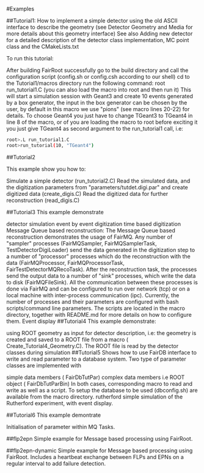 #Examples

##Tutorial1:
How to implement a simple detector using the old ASCII interface to describe the geometry (see Detector Geometry and Media for more details about this geometry interface)
See also Adding new detector for a detailed description of the detector class implementation, MC point class and the CMakeLists.txt

To run this tutorial:

After building FairRoot successfully go to the build directory and call the configuration script (config.sh or config.csh according to our shell)
cd to the Tutorial1/macros directory
run the following command: root run_tutorial1.C (you can also load the macro into root and then run it)
This will start a simulation session with Geant3 and create 10 events generated by a box generator, the input in the box generator can be chosen by the user, by default in this macro we use "pions" (see macro lines 20-22) for details.
To choose Geant4 you just have to change TGeant3 to TGeant4 in line 8 of the macro, or of you are loading the macro to root before exciting it you just give TGeant4 as second argument to the run_tutorial1 call, i.e:

```bash
root>.L run_tutorial1.C
root>run_tutorial(10, "TGeant4")
```

##Tutorial2

This example show you how to:

Simulate a simple detector (run_tutorial2.C)
Read the simulated data, and the digitization parameters from "parameters/tutdet.digi.par" and create digitized data (create_digis.C)
Read the digitized data for further reconstruction (read_digis.C)

##Tutorial3
This example demonstrate

detector simulation
event by event digitization
time based digitization
Message Queue based reconstruction: The Message Queue based reconstruction demonstrates the usage of FairMQ.
Any number of "sampler" processes (FairMQSampler, FairMQSamplerTask, TestDetectorDigiLoader) send the data generated in the digitization step to a number of "processor" processes which do the reconstruction with the data (FairMQProcessor, FairMQProcessorTask, FairTestDetectorMQRecoTask). After the reconstruction task, the processes send the output data to a number of "sink" processes, which write the data to disk (FairMQFileSink).
All the communication between these processes is done via FairMQ and can be configured to run over network (tcp) or on a local machine with inter-process communication (ipc).
Currently, the number of processes and their parameters are configured with bash scripts/command line parameters. The scripts are located in the macro directory, together with README.md for more details on how to configure them.
Event display
##Tutorial4
This example demonstrate:

using ROOT geometry as input for detector description, i.e: the geometry is created and saved to a ROOT file from a macro ( Create_Tutorial4_Geometry.C). The ROOT file is read by the detector classes during simulation
##Tutorial5
Shows how to use FairDB interface to write and read parameter to a database system.
Two type of parameter classes are implemented with

simple data members ( FairDbTutPar)
complex data members i.e ROOT object ( FairDbTutParBin)
In both cases, corresponding macro to read and write as well as a script.
To setup the database to be used (dbconfig.sh) are available from the macro directory.
rutherford
simple simulation of the Rutherford experiment, with event display.

##Tutorial6
This example demontrate

Initialisation of parameter within MQ Tasks.


##flp2epn
Simple example for Message based processing using FairRoot.

##flp2epn-dynamic
Simple example for Message based processing using FairRoot. Includes a heartbeat exchange between FLPs and EPNs on a regular interval to add failure detection.
